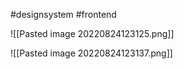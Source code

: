 #designsystem #frontend 

![[Pasted image 20220824123125.png]]


![[Pasted image 20220824123137.png]]
